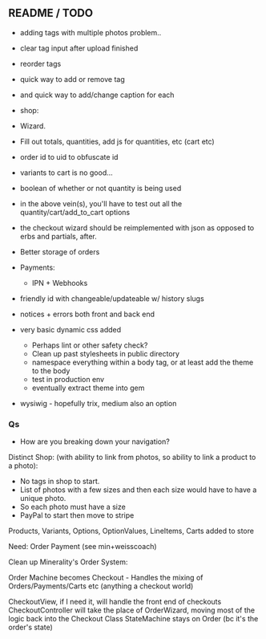 ## README / TODO
- adding tags with multiple photos problem..
- clear tag input after upload finished
- reorder tags
- quick way to add or remove tag
- and quick way to add/change caption for each

- shop: 
 - Wizard. 
 - Fill out totals, quantities, add js for quantities, etc (cart etc)
 - order id to uid to obfuscate id
 - variants to cart is no good...
 - boolean of whether or not quantity is being used
 - in the above vein(s), you'll have to test out all the quantity/cart/add_to_cart options
 - the checkout wizard should be reimplemented with json as opposed to erbs and partials, after.
 - Better storage of orders

- Payments: 
  - IPN + Webhooks
  

- friendly id with changeable/updateable w/ history slugs
- notices + errors both front and back end
- very basic dynamic css added
  - Perhaps lint or other safety check?
  - Clean up past stylesheets in public directory
  - namespace everything within a body tag, or at least add the theme to the body
  - test in production env
  - eventually extract theme into gem

- wysiwig - hopefully trix, medium also an option

### Qs

- How are you breaking down your navigation?

Distinct Shop: (with ability to link from photos, so ability to link a product to a photo):
- No tags in shop to start.
- List of photos with a few sizes and then each size would have to have a unique photo.
- So each photo must have a size
- PayPal to start then move to stripe

Products, Variants, Options, OptionValues, LineItems, Carts added to store

Need:
Order
Payment (see min+weisscoach)



Clean up Minerality's Order System:

Order Machine becomes Checkout - Handles the mixing of Orders/Payments/Carts etc (anything a checkout world)

CheckoutView, if I need it, will handle the front end of checkouts
CheckoutController will take the place of OrderWizard, moving most of the logic back into the Checkout Class
StateMachine stays on Order (bc it's the order's state)
